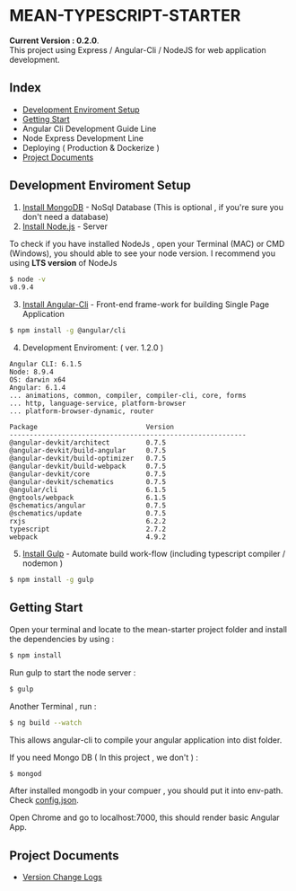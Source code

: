 # MEAN-TYPESCRIPT-STARTER
**Current Version : 0.2.0**.   
This project using Express / Angular-Cli / NodeJS for web application development.  

## Index 

  * [Development Enviroment Setup](#development-enviroment-setup)
  * [Getting Start](#getting-start)
  * Angular Cli Development Guide Line
  * Node Express Development Line
  * Deploying ( Production & Dockerize )
  * [Project Documents](#project-documents)


## Development Enviroment Setup

1.   [Install MongoDB](https://www.mongodb.com/) - NoSql Database (This is optional , if you're sure you don't need a database)
2.   [Install Node.js](https://nodejs.org) - Server 

To check if you have installed NodeJs , open your Terminal (MAC) or CMD (Windows), you should able to see your node version.
I recommend you using **LTS version** of NodeJs
```sh
$ node -v
v8.9.4
```

3.   [Install Angular-Cli](https://github.com/angular/angular-cli) - Front-end frame-work for building Single Page Application

```sh
$ npm install -g @angular/cli
```

4.   Development Enviroment: ( ver. 1.2.0 ) 

```console
Angular CLI: 6.1.5
Node: 8.9.4
OS: darwin x64
Angular: 6.1.4
... animations, common, compiler, compiler-cli, core, forms
... http, language-service, platform-browser
... platform-browser-dynamic, router

Package                           Version
-----------------------------------------------------------
@angular-devkit/architect         0.7.5
@angular-devkit/build-angular     0.7.5
@angular-devkit/build-optimizer   0.7.5
@angular-devkit/build-webpack     0.7.5
@angular-devkit/core              0.7.5
@angular-devkit/schematics        0.7.5
@angular/cli                      6.1.5
@ngtools/webpack                  6.1.5
@schematics/angular               0.7.5
@schematics/update                0.7.5
rxjs                              6.2.2
typescript                        2.7.2
webpack                           4.9.2
```

5.   [Install Gulp](https://gulpjs.com/) - Automate build work-flow (including typescript compiler / nodemon )

```sh
$ npm install -g gulp
```

## Getting Start 

Open your terminal and locate to the mean-starter project folder and install the dependencies by using : 
```sh
$ npm install 
```

Run gulp to start the node server : 
```sh
$ gulp
```

Another Terminal , run : 
```sh
$ ng build --watch
```
This allows angular-cli to compile your angular application into dist folder. 

If you need Mongo DB ( In this project , we don't ) :
```sh
$ mongod
```
After installed mongodb in your compuer , you should put it into env-path.  
Check [config.json](www.github.com).

Open Chrome and go to localhost:7000, this should render basic Angular App.



## Project Documents

- [Version Change Logs](www.github.com)


